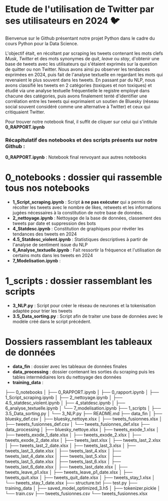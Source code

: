 # Etude de l'utilisation de Twitter par ses utilisateurs en 2024 :bird:

Bienvenue sur le Github présentant notre projet Python dans le cadre du cours Python pour la Data Science. 

L'objectif était, en récoltant par scraping les tweets contenant les mots clefs *Musk*, *Twitter* et des mots synonymes de *quit*, *leave* ou *stay*, d'obtenir une base de tweets avec les utilisateurs qui s'étaient exprimés sur la question de quitter ou non Twitter. Nous avons ainsi pu observer les tendances exprimées en 2024, puis fait de l'analyse textuelle en regardant les mots qui revenaient le plus souvent dans les tweets.
En passant par du NLP, nous avons classifié les tweets en 2 catégories (toxiques et non toxiques) et étudié via une analyse textuelle fréquentielle le registre employé dans chacune des catégories, puis avons finalement tenté d'identifier une corrélation entre les tweets qui exprimaient un soutien de Bluesky (réseau social souvent considéré comme une alternative à Twitter) et ceux qui critiquaient Twitter.

Pour trouver notre notebook final, il suffit de cliquer sur celui qui s'intitule **0_RAPPORT.ipynb** 



### Récapitulatif des notebooks et des scripts présents sur notre Github : 

__0_RAPPORT.ipynb__ : Notebook final renvoyant aux autres notebooks

# __0_notebooks__ : dossier qui rassemble tous nos notebooks
- __1_Script_scraping.ipynb__ : Script **à ne pas exécuter** qui a permis de récolter les tweets avec le nombre de likes, retweets et les informations jugées nécessaires à la constitution de notre base de données.
- __2_nettoyage.ipynb__ : Nettoyage de la base de données, classement des tweets par date et suppression des bots
- __4_Statdesc.ipynb__ : Constitution de graphiques pour révéler les tendances des tweets en 2024
- __4.5_Statdesc_violent.ipynb__ : Statistiques descriptives à partir de l'analyse de sentiment issue du NLP
- __6_Analyse_textuelle.ipynb__ : Fait ressortir la fréquence et l'utilisation de certains mots dans les tweets en 2024
- __7_Modelisation.ipynb__ : 

# __1_scripts__ : dossier rassemblant les scripts 
- __3_NLP.py__ : Script pour créer le réseau de neurones et la tokenisation adaptée pour trier les tweets
- __3.5_Data_sorting.py__ : Script afin de traiter une base de données avec le modèle créé dans le script précédent. 

# Dossiers rassemblant les tableaux de données
- __data_fin__ : dossier avec les tableaux de données finales
- __data_processing__ : dossier contenant les sorties du scraping puis les tables intermédiaires lors du nettoyage des données
- __training_data__ : 


├── 0_notebooks
    │   ├── 0_RAPPORT.ipynb
    │   ├── 0_rapport.ipynb
    │   ├── 1_Script_scraping.ipynb
    │   ├── 2_nettoyage.ipynb
    │   ├── 4.5_statdesc_violent.ipynb
    │   ├── 4_statdesc.ipynb
    │   ├── 6_analyse_textuelle.ipynb
    │   └── 7_modelisation.ipynb
    ├── 1_scripts
    │   ├── 3.5_Data_sorting.py
    │   └── 3_NLP.py
    ├── README.md
    ├── data_fin
    │   ├── bluesky_def.csv
    │   ├── bluesky_nettoye.xlsx
    │   ├── tweets_fusionnes.xlsx
    │   ├── tweets_fusionnes_def.csv
    │   └── tweets_fusionnes_def.xlsx
    ├── data_processing
    │   ├── bluesky_nettoye.xlsx
    │   ├── tweets_exode_1.xlsx
    │   ├── tweets_exode_1_date.xlsx
    │   ├── tweets_exode_2.xlsx
    │   ├── tweets_exode_2_date.xlsx
    │   ├── tweets_last.xlsx
    │   ├── tweets_last_2.xlsx
    │   ├── tweets_last_2_date.xlsx
    │   ├── tweets_last_3.xlsx
    │   ├── tweets_last_3_date.xlsx
    │   ├── tweets_last_4.xlsx
    │   ├── tweets_last_4_date.xlsx
    │   ├── tweets_last_5.xlsx
    │   ├── tweets_last_5_date.xlsx
    │   ├── tweets_last_6.xlsx
    │   ├── tweets_last_6_date.xlsx
    │   ├── tweets_last_date.xlsx
    │   ├── tweets_leave_p1.xlsx
    │   ├── tweets_leave_p1_date.xlsx
    │   ├── tweets_quit.xlsx
    │   ├── tweets_quit_date.xlsx
    │   ├── tweets_stay_1.xlsx
    │   └── tweets_stay_1_date.xlsx
    ├── structure.txt
    ├── test.py
    ├── training_data
    │   ├── saved_model_optimized_3.h5
    │   ├── tokenizer.pickle
    │   └── train.csv
    ├── tweets_fusionnes.csv
    └── tweets_fusionnes.xlsx
